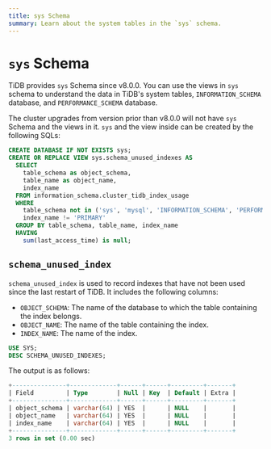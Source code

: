 ```yaml
---
title: sys Schema
summary: Learn about the system tables in the `sys` schema.
---
```


# `sys` Schema

TiDB provides `sys` Schema since v8.0.0. You can use the views in `sys` schema to understand the data in TiDB's system tables, `INFORMATION_SCHEMA` database, and `PERFORMANCE_SCHEMA` database.

The cluster upgrades from version prior than v8.0.0 will not have `sys` Schema and the views in it. `sys` and the view inside can be created by the following SQLs:

```sql
CREATE DATABASE IF NOT EXISTS sys;
CREATE OR REPLACE VIEW sys.schema_unused_indexes AS
  SELECT
    table_schema as object_schema,
    table_name as object_name,
    index_name
  FROM information_schema.cluster_tidb_index_usage
  WHERE
    table_schema not in ('sys', 'mysql', 'INFORMATION_SCHEMA', 'PERFORMANCE_SCHEMA') and
    index_name != 'PRIMARY'
  GROUP BY table_schema, table_name, index_name
  HAVING
    sum(last_access_time) is null;
```

## `schema_unused_index`

`schema_unused_index` is used to record indexes that have not been used since the last restart of TiDB. It includes the following columns:

- `OBJECT_SCHEMA`: The name of the database to which the table containing the index belongs.
- `OBJECT_NAME`: The name of the table containing the index.
- `INDEX_NAME`: The name of the index.

```sql
USE SYS;
DESC SCHEMA_UNUSED_INDEXES;
```

The output is as follows:

```sql
+---------------+-------------+------+------+---------+-------+
| Field         | Type        | Null | Key  | Default | Extra |
+---------------+-------------+------+------+---------+-------+
| object_schema | varchar(64) | YES  |      | NULL    |       |
| object_name   | varchar(64) | YES  |      | NULL    |       |
| index_name    | varchar(64) | YES  |      | NULL    |       |
+---------------+-------------+------+------+---------+-------+
3 rows in set (0.00 sec)
```